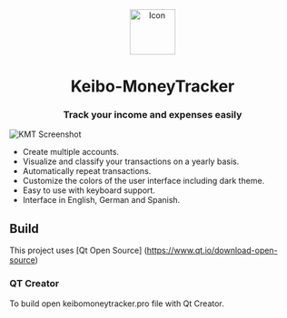 <div align="center"> 
  <span align="center"> <img width="80" height="80" class="center" src="https://github.com/Mastercar/Keibo-MoneyTracker/blob/master/Images/AppIcon.png" alt="Icon">  
  </span>  
  <h1 align="center">Keibo-MoneyTracker</h1>
  <h3 align="center">Track your income and expenses easily</h3>
</div>


![KMT Screenshot](https://github.com/Mastercar/Keibo-MoneyTracker/blob/master/Images/Screenshot.png)

- Create multiple accounts.
- Visualize and classify your transactions on a yearly basis.
- Automatically repeat transactions.
- Customize the colors of the user interface including dark theme.
- Easy to use with keyboard support.
- Interface in English, German and Spanish.


## Build

This project uses [Qt Open Source] (https://www.qt.io/download-open-source)

### QT Creator

To build open keibomoneytracker.pro file with Qt Creator.
